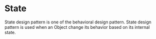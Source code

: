 # State

State design pattern is one of the behavioral design pattern. State design pattern is used when an Object change its behavior based on its internal state.